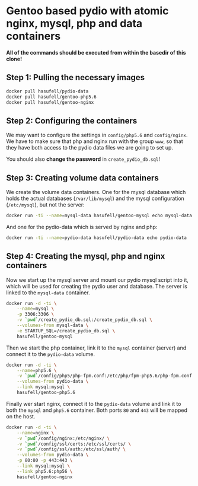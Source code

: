# Gentoo based pydio with atomic nginx, mysql, php and data containers

__All of the commands should be executed from within the basedir
of this clone!__

## Step 1: Pulling the necessary images

```sh
docker pull hasufell/pydio-data
docker pull hasufell/gentoo-php5.6
docker pull hasufell/gentoo-nginx
```

## Step 2: Configuring the containers

We may want to configure the settings in `config/php5.6` and `config/nginx`.
We have to make sure that php and nginx run with the group `www`, so that they
have both access to the pydio data files we are going to set up.

You should also __change the password__ in `create_pydio_db.sql`!

## Step 3: Creating volume data containers

We create the volume data containers. One for the mysql database which holds
the actual databases (`/var/lib/mysql`) and the mysql configuration (`/etc/mysql`), but not the server:
```sh
docker run -ti --name=mysql-data hasufell/gentoo-mysql echo mysql-data
```

And one for the pydio-data which is served by nginx and php:
```sh
docker run -ti --name=pydio-data hasufell/pydio-data echo pydio-data
```

## Step 4: Creating the mysql, php and nginx containers

Now we start up the mysql server and mount our pydio mysql script into it,
which will be used for creating the pydio user and database. The server is linked
to the `mysql-data` container.
```sh
docker run -d -ti \
	--name=mysql \
	-p 3306:3306 \
	-v `pwd`/create_pydio_db.sql:/create_pydio_db.sql \
	--volumes-from mysql-data \
	-e STARTUP_SQL=/create_pydio_db.sql \
	hasufell/gentoo-mysql
```

Then we start the php container, link it to the `mysql` container (server)
and connect it to the `pydio-data` volume.
```sh
docker run -d -ti \
	--name=php5.6 \
	-v `pwd`/config/php5/php-fpm.conf:/etc/php/fpm-php5.6/php-fpm.conf \
	--volumes-from pydio-data \
	--link mysql:mysql \
	hasufell/gentoo-php5.6
```

Finally wer start nginx, connect it to the `pydio-data` volume and link it to
both the `mysql` and `php5.6` container. Both ports `80` and `443` will be
mapped on the host.
```sh
docker run -d -ti \
	--name=nginx \
	-v `pwd`/config/nginx:/etc/nginx/ \
	-v `pwd`/config/ssl/certs:/etc/ssl/certs/ \
	-v `pwd`/config/ssl/auth:/etc/ssl/auth/ \
	--volumes-from pydio-data \
	-p 80:80 -p 443:443 \
	--link mysql:mysql \
	--link php5.6:php56 \
	hasufell/gentoo-nginx
```

